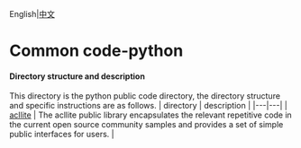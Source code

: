 English|[中文](README_CN.md)

# Common code-python

#### Directory structure and description

This directory is the python public code directory, the directory structure and specific instructions are as follows.
| directory  | description  |
|---|---|
| [acllite](./acllite)  | The acllite public library encapsulates the relevant repetitive code in the current open source community samples and provides a set of simple public interfaces for users.  |